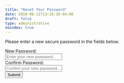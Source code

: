 ```yaml
---
title: "Reset Your Password"
date: 2018-06-11T13:16:35-04:00
draft: false
type: administrative
noindex: true
---
```


<div id="loader-cont"></div>

<form id="password-reset" data-parsley-validate>
  <p class="mb-40">Please enter a new secure password in the fields below.</p>

  <div class="field">
    <label class="label" for="new-password">New Password:</label>
    <div class="control">
      <input class="input is-medium" name="new-password" id="new-password" type="password" placeholder="Enter your new password..." required />
    </div>
  </div>

  <div class="field">
    <label class="label" for="confirm-password">Confirm Password:</label>
    <div class="control">
      <input class="input is-medium" name="confirm-password" id="confirm-password" type="password" placeholder="Confirm your new password..." required data-parsley-equalto="#new-password" />
    </div>
  </div>

  <div class="field is-grouped is-grouped-centered">
    <div class="control">
      <button class="button cta-lg is-large rounded accent-btn raised is-link password-reset-btn">Submit</button>
    </div>
  </div>
</form>
